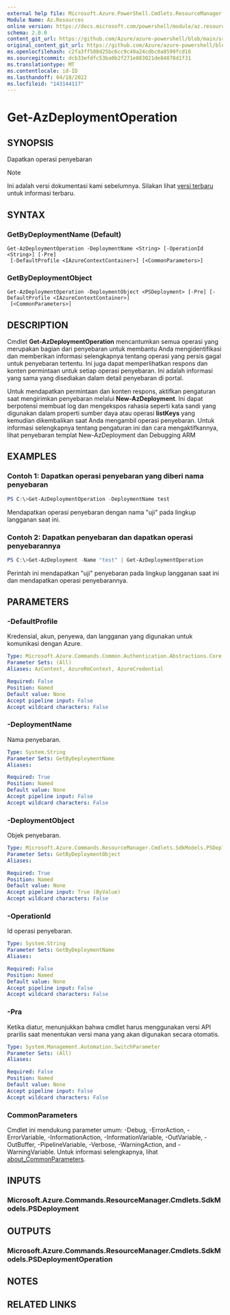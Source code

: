 ```yaml
---
external help file: Microsoft.Azure.PowerShell.Cmdlets.ResourceManager.dll-Help.xml
Module Name: Az.Resources
online version: https://docs.microsoft.com/powershell/module/az.resources/get-azdeploymentoperation
schema: 2.0.0
content_git_url: https://github.com/Azure/azure-powershell/blob/main/src/Resources/Resources/help/Get-AzDeploymentOperation.md
original_content_git_url: https://github.com/Azure/azure-powershell/blob/main/src/Resources/Resources/help/Get-AzDeploymentOperation.md
ms.openlocfilehash: c2fa3ff508d25bc6cc9c40a24cdbc0a8599fcd16
ms.sourcegitcommit: dcb33efdfc53ba0b2f271e883021de84878d1f31
ms.translationtype: MT
ms.contentlocale: id-ID
ms.lasthandoff: 04/18/2022
ms.locfileid: "143144117"
---
```

# Get-AzDeploymentOperation

## SYNOPSIS
Dapatkan operasi penyebaran

> [!NOTE]
>Ini adalah versi dokumentasi kami sebelumnya. Silakan lihat [versi terbaru](/powershell/module/az.resources/get-azdeploymentoperation) untuk informasi terbaru.

## SYNTAX

### GetByDeploymentName (Default)
```
Get-AzDeploymentOperation -DeploymentName <String> [-OperationId <String>] [-Pre]
 [-DefaultProfile <IAzureContextContainer>] [<CommonParameters>]
```

### GetByDeploymentObject
```
Get-AzDeploymentOperation -DeploymentObject <PSDeployment> [-Pre] [-DefaultProfile <IAzureContextContainer>]
 [<CommonParameters>]
```

## DESCRIPTION
Cmdlet **Get-AzDeploymentOperation** mencantumkan semua operasi yang merupakan bagian dari penyebaran untuk membantu Anda mengidentifikasi dan memberikan informasi selengkapnya tentang operasi yang persis gagal untuk penyebaran tertentu.
Ini juga dapat memperlihatkan respons dan konten permintaan untuk setiap operasi penyebaran.
Ini adalah informasi yang sama yang disediakan dalam detail penyebaran di portal.

Untuk mendapatkan permintaan dan konten respons, aktifkan pengaturan saat mengirimkan penyebaran melalui **New-AzDeployment**.
Ini dapat berpotensi membuat log dan mengekspos rahasia seperti kata sandi yang digunakan dalam properti sumber daya atau operasi **listKeys** yang kemudian dikembalikan saat Anda mengambil operasi penyebaran.
Untuk informasi selengkapnya tentang pengaturan ini dan cara mengaktifkannya, lihat penyebaran templat New-AzDeployment dan Debugging ARM

## EXAMPLES

### Contoh 1: Dapatkan operasi penyebaran yang diberi nama penyebaran
```powershell
PS C:\>Get-AzDeploymentOperation -DeploymentName test
```

Mendapatkan operasi penyebaran dengan nama "uji" pada lingkup langganan saat ini.

### Contoh 2: Dapatkan penyebaran dan dapatkan operasi penyebarannya
```powershell
PS C:\>Get-AzDeployment -Name "test" | Get-AzDeploymentOperation
```

Perintah ini mendapatkan "uji" penyebaran pada lingkup langganan saat ini dan mendapatkan operasi penyebarannya.

## PARAMETERS

### -DefaultProfile
Kredensial, akun, penyewa, dan langganan yang digunakan untuk komunikasi dengan Azure.

```yaml
Type: Microsoft.Azure.Commands.Common.Authentication.Abstractions.Core.IAzureContextContainer
Parameter Sets: (All)
Aliases: AzContext, AzureRmContext, AzureCredential

Required: False
Position: Named
Default value: None
Accept pipeline input: False
Accept wildcard characters: False
```

### -DeploymentName
Nama penyebaran.

```yaml
Type: System.String
Parameter Sets: GetByDeploymentName
Aliases:

Required: True
Position: Named
Default value: None
Accept pipeline input: False
Accept wildcard characters: False
```

### -DeploymentObject
Objek penyebaran.

```yaml
Type: Microsoft.Azure.Commands.ResourceManager.Cmdlets.SdkModels.PSDeployment
Parameter Sets: GetByDeploymentObject
Aliases:

Required: True
Position: Named
Default value: None
Accept pipeline input: True (ByValue)
Accept wildcard characters: False
```

### -OperationId
Id operasi penyebaran.

```yaml
Type: System.String
Parameter Sets: GetByDeploymentName
Aliases:

Required: False
Position: Named
Default value: None
Accept pipeline input: False
Accept wildcard characters: False
```

### -Pra
Ketika diatur, menunjukkan bahwa cmdlet harus menggunakan versi API prarilis saat menentukan versi mana yang akan digunakan secara otomatis.

```yaml
Type: System.Management.Automation.SwitchParameter
Parameter Sets: (All)
Aliases:

Required: False
Position: Named
Default value: None
Accept pipeline input: False
Accept wildcard characters: False
```

### CommonParameters
Cmdlet ini mendukung parameter umum: -Debug, -ErrorAction, -ErrorVariable, -InformationAction, -InformationVariable, -OutVariable, -OutBuffer, -PipelineVariable, -Verbose, -WarningAction, and -WarningVariable. Untuk informasi selengkapnya, lihat [about_CommonParameters](http://go.microsoft.com/fwlink/?LinkID=113216).

## INPUTS

### Microsoft.Azure.Commands.ResourceManager.Cmdlets.SdkModels.PSDeployment

## OUTPUTS

### Microsoft.Azure.Commands.ResourceManager.Cmdlets.SdkModels.PSDeploymentOperation

## NOTES

## RELATED LINKS
